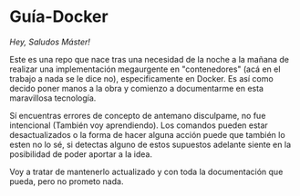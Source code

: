 # Guía-Docker

_Hey, Saludos Máster!_

Este es una repo que nace tras una necesidad de la noche a la mañana de realizar una implementación megaurgente en "contenedores" (acá en el trabajo a nada se le dice no), especificamente en Docker. Es así como decido poner manos a la obra y comienzo a documentarme en esta maravillosa tecnología.

Sí encuentras errores de concepto de antemano disculpame, no fue intencional (También voy aprendiendo). Los comandos pueden estar desactualizados o la forma de hacer alguna acción puede que también lo esten no lo sé, si detectas alguno de estos supuestos adelante siente en la posibilidad de poder aportar a la idea.

Voy a tratar de mantenerlo actualizado y con toda la documentación que pueda, pero no prometo nada.
